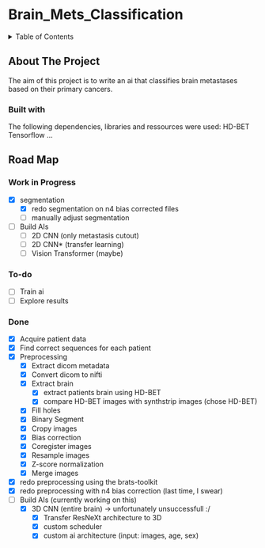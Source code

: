 # Brain_Mets_Classification

<!-- TABLE OF CONTENTS -->
<details>
  <summary>Table of Contents</summary>
  <ol>
    <li>
      <a href="#about-the-project">About The Project</a>
      <ul>
        <li><a href="#built-with">Built With</a></li>
      </ul>
    </li>
    <li><a href="#road-map">Roadmap</a></li>
    <li><a href="#license">License</a></li>
  </ol>
</details>

## About The Project
The aim of this project is to write an ai that classifies brain metastases based on their primary cancers.

### Built with
The following dependencies, libraries and ressources were used:
HD-BET
Tensorflow
...

<!-- ROADMAP -->
## Road Map

### Work in Progress
- [X] segmentation
    - [X] redo segmentation on n4 bias corrected files
    - [ ] manually adjust segmentation
- [ ] Build AIs
    - [ ] 2D CNN (only metastasis cutout)
    - [ ] 2D CNN* (transfer learning)
    - [ ] Vision Transformer (maybe)

### To-do
- [ ] Train ai
- [ ] Explore results

### Done
- [X] Acquire patient data
- [X] Find correct sequences for each patient
- [X] Preprocessing
    - [X] Extract dicom metadata
    - [X] Convert dicom to nifti
    - [X] Extract brain
        - [X] extract patients brain using HD-BET
        - [X] compare HD-BET images with synthstrip images (chose HD-BET)
    - [X] Fill holes
    - [X] Binary Segment
    - [X] Cropy images
    - [X] Bias correction
    - [X] Coregister images
    - [X] Resample images
    - [X] Z-score normalization
    - [X] Merge images
- [X] redo preprocessing using the brats-toolkit
- [X] redo preprocessing with n4 bias correction (last time, I swear)
- [ ] Build AIs (currently working on this)
    - [X] 3D CNN (entire brain) -> unfortunately unsuccessfull :/
        - [X] Transfer ResNeXt architecture to 3D
        - [X] custom scheduler
        - [X] custom ai architecture (input: images, age, sex)